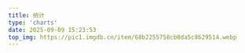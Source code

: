 ```yaml
---
title: 统计
type: 'charts'
date: 2025-09-09 15:23:53
top_img: https://pic1.imgdb.cn/item/68b2255758cb8da5c8629514.webp
---
```



<!-- 文章发布时间统计图 -->
<div id="posts-chart" data-start="2024-01" style="border-radius: 8px; height: 300px; padding: 10px;"></div>
<!-- 文章标签统计图 -->
<div id="tags-chart" data-length="10" style="border-radius: 8px; height: 300px; padding: 10px;"></div>
<!-- 文章分类统计图 -->
<div id="categories-chart" data-parent="true" style="border-radius: 8px; height: 300px; padding: 10px;"></div>
